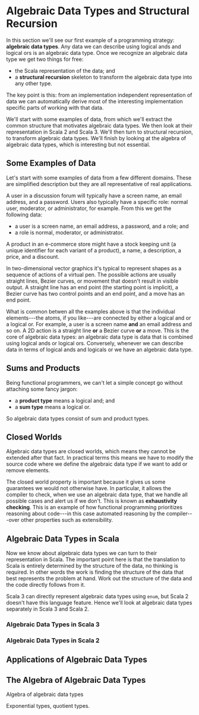 # Algebraic Data Types and Structural Recursion

In this section we'll see our first example of a programming strategy: **algebraic data types**. Any data we can describe using logical ands and logical ors is an algebraic data type. Once we recognize an algebraic data type we get two things for free:

- the Scala representation of the data; and
- a **structural recursion** skeleton to transform the algebraic data type into any other type.

The key point is this: from an implementation independent representation of data we can automatically derive most of the interesting implementation specific parts of working with that data.

We'll start with some examples of data, from which we'll extract the common structure that motivates algebraic data types. We then look at their representation in Scala 2 and Scala 3. We'll then turn to structural recursion, to transform algebraic data types. We'll finish by looking at the algebra of algebraic data types, which is interesting but not essential.



## Some Examples of Data

Let's start with some examples of data from a few different domains. These are simplified description but they are all representative of real applications.

A user in a discussion forum will typically have a screen name, an email address, and a password. Users also typically have a specific role: normal user, moderator, or administrator, for example. From this we get the following data:

- a user is a screen name, an email address, a password, and a role; and
- a role is normal, moderator, or administrator.

A product in an e-commerce store might have a stock keeping unit (a unique identifier for each variant of a product), a name, a description, a price, and a discount.

In two-dimensional vector graphics it's typical to represent shapes as a sequence of actions of a virtual pen. The possible actions are usually straight lines, Bezier curves, or movement that doesn't result in visible output. A straight line has an end point (the starting point is implicit), a Bezier curve has two control points and an end point, and a move has an end point.

What is common betwen all the examples above is that the individual elements---the atoms, if you like---are connected by either a logical and or a logical or. For example, a user is a screen name **and** an email address and so on. A 2D action is a straight line **or** a Bezier curve **or** a move. This is the core of algebraic data types: an algebraic data type is data that is combined using logical ands or logical ors. Conversely, whenever we can describe data in terms of logical ands and logicals or we have an algebraic data type. 


## Sums and Products

Being functional programmers, we can't let a simple concept go without attaching some fancy jargon:

- a **product type** means a logical and; and
- a **sum type** means a logical or.

So algebraic data types consist of sum and product types.


## Closed Worlds

Algebraic data types are closed worlds, which means they cannot be extended after that fact. In practical terms this means we have to modify the source code where we define the algebraic data type if we want to add or remove elements.

The closed world property is important because it gives us some guarantees we would not otherwise have. In particular, it allows the compiler to check, when we use an algebraic data type, that we handle all possible cases and alert us if we don't. This is known as **exhaustivity checking**. This is an example of how functional programming prioritizes reasoning about code---in this case automated reasoning by the compiler---over other properties such as extensibility.


## Algebraic Data Types in Scala 

Now we know about algebraic data types we can turn to their representation in Scala. The important point here is that the translation to Scala is entirely determined by the structure of the data, no thinking is required. In other words the work is finding the structure of the data that best represents the problem at hand. Work out the structure of the data and the code directly follows from it.

Scala 3 can directly represent algebraic data types using `enum`, but Scala 2 doesn't have this language feature. Hence we'll look at algebraic data types separately in Scala 3 and Scala 2.

### Algebraic Data Types in Scala 3
### Algebraic Data Types in Scala 2

## Applications of Algebraic Data Types

## The Algebra of Algebraic Data Types

Algebra of algebraic data types

Exponential types, quotient types.
